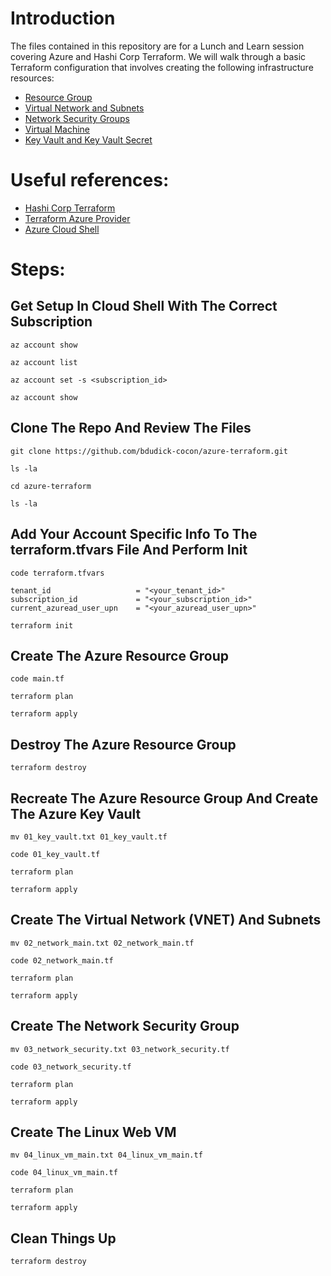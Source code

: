 # Introduction 
The files contained in this repository are for a Lunch and Learn session covering Azure and Hashi Corp Terraform. We will walk through a basic Terraform configuration that involves creating the following infrastructure resources:

- [Resource Group](https://www.terraform.io/docs/providers/azurerm/r/resource_group.html)
- [Virtual Network and Subnets](https://www.terraform.io/docs/providers/azurerm/r/virtual_network.html)
- [Network Security Groups](https://www.terraform.io/docs/providers/azurerm/r/network_security_group.html)
- [Virtual Machine](https://www.terraform.io/docs/providers/azurerm/r/windows_virtual_machine.html)
- [Key Vault and Key Vault Secret](https://www.terraform.io/docs/providers/azurerm/r/key_vault.html)

# Useful references:
- [Hashi Corp Terraform](https://www.hashicorp.com/products/terraform)
- [Terraform Azure Provider](https://www.terraform.io/docs/providers/azurerm/index.html)
- [Azure Cloud Shell](https://azure.microsoft.com/en-us/features/cloud-shell/)

# Steps:

## Get Setup In Cloud Shell With The Correct Subscription

```
az account show

az account list

az account set -s <subscription_id>

az account show
```

## Clone The Repo And Review The Files

```
git clone https://github.com/bdudick-cocon/azure-terraform.git

ls -la

cd azure-terraform

ls -la

```
## Add Your Account Specific Info To The terraform.tfvars File And Perform Init

```
code terraform.tfvars

tenant_id                   = "<your_tenant_id>"
subscription_id             = "<your_subscription_id>"
current_azuread_user_upn    = "<your_azuread_user_upn>"

terraform init

```

## Create The Azure Resource Group

```
code main.tf

terraform plan

terraform apply
```

## Destroy The Azure Resource Group

```
terraform destroy
```

## Recreate The Azure Resource Group And Create The Azure Key Vault

```
mv 01_key_vault.txt 01_key_vault.tf

code 01_key_vault.tf

terraform plan

terraform apply
```

## Create The Virtual Network (VNET) And Subnets

```
mv 02_network_main.txt 02_network_main.tf

code 02_network_main.tf

terraform plan

terraform apply
```

## Create The Network Security Group

```
mv 03_network_security.txt 03_network_security.tf

code 03_network_security.tf

terraform plan

terraform apply
```

## Create The Linux Web VM

```
mv 04_linux_vm_main.txt 04_linux_vm_main.tf

code 04_linux_vm_main.tf

terraform plan

terraform apply
```

## Clean Things Up

```
terraform destroy
```
